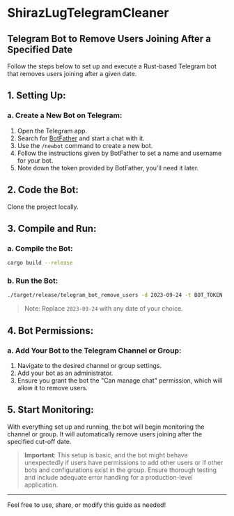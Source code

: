 # ShirazLugTelegramCleaner


## Telegram Bot to Remove Users Joining After a Specified Date

Follow the steps below to set up and execute a Rust-based Telegram bot that removes users joining after a given date.

## 1. Setting Up:

### a. Create a New Bot on Telegram:

1. Open the Telegram app.
2. Search for [BotFather](https://core.telegram.org/bots#botfather) and start a chat with it.
3. Use the `/newbot` command to create a new bot.
4. Follow the instructions given by BotFather to set a name and username for your bot.
5. Note down the token provided by BotFather, you'll need it later.

## 2. Code the Bot:

Clone the project locally. 

## 3. Compile and Run:

### a. Compile the Bot:

```bash
cargo build --release
```

### b. Run the Bot:

```bash
./target/release/telegram_bot_remove_users -d 2023-09-24 -t BOT_TOKEN
```

> Note: Replace `2023-09-24` with any date of your choice.

## 4. Bot Permissions:

### a. Add Your Bot to the Telegram Channel or Group:

1. Navigate to the desired channel or group settings.
2. Add your bot as an administrator.
3. Ensure you grant the bot the "Can manage chat" permission, which will allow it to remove users.

## 5. Start Monitoring:

With everything set up and running, the bot will begin monitoring the channel or group. It will automatically remove users joining after the specified cut-off date.

> **Important**: This setup is basic, and the bot might behave unexpectedly if users have permissions to add other users or if other bots and configurations exist in the group. Ensure thorough testing and include adequate error handling for a production-level application.

---

Feel free to use, share, or modify this guide as needed!

